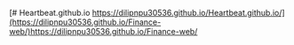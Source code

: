 [# Heartbeat.github.io
https://dilipnpu30536.github.io/Heartbeat.github.io/](https://dilipnpu30536.github.io/Finance-web/)https://dilipnpu30536.github.io/Finance-web/
